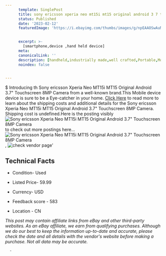 ```yaml
---
      template: SinglePost
      title: sony ericsson xperia neo mt15i mt15 original android 3 7 touchscreen 8mp camera
      status: Published
      date: '2023-02-12'
      featuredImage: 'https://i.ebayimg.com/thumbs/images/g/npEAAOSwAuNW3Ewx/s-l225.jpg'
       

      excerpt: >-
        [smartphone,device ,hand held device]
      meta:
      canonicalLink: ''
      description: [handheld,industrially made,well crafted,Portable,Mobile,Compact,Convenient,Lightweight,Maneuverable,Man-portable,Miniature,Carriable,Hand-held,Light,Holdable,Transportable,Mobile device,Pocket-sized,On-the-go,Wireless,Cordless,Compact size,Convenient size, smartphone,device ,hand held device]
      noindex: false
      

---
```

$
      Introducing th Sony ericsson Xperia Neo MT15i MT15 Original Android 3.7" Touchscreen 8MP Camera from a well-known brand.This Mobile device device  is sure to be a Eye-catcher in your home. [Click Here](https://www.ebay.com/itm/364008745442?hash=item54c09ca9e2%3Ag%3AnpEAAOSwAuNW3Ewx&mkevt=1&mkcid=1&mkrid=711-53200-19255-0&campid=%253CePNCampaignId%253E&customid=%253CreferenceId%253E&toolid=10049) to read more to learn about the shipping costs and additional details for the Sony ericsson Xperia Neo MT15i MT15 Original Android 3.7" Touchscreen 8MP Camera. Shipping cost is undefined.Here is the posting visibly ![Sony ericsson Xperia Neo MT15i MT15 Original Android 3.7" Touchscreen 8MP Camera](https://i.ebayimg.com/thumbs/images/g/npEAAOSwAuNW3Ewx/s-l225.jpg) to check out more postings here... ![Sony ericsson Xperia Neo MT15i MT15 Original Android 3.7" Touchscreen 8MP Camera](https://i.ebayimg.com/images/g/npEAAOSwAuNW3Ewx/s-l225.jpg), ![check vendor page](https://origin-galleryplus.ebayimg.com/ws/web/364008745442_2_0_1/225x225.jpg,https://origin-galleryplus.ebayimg.com/ws/web/364008745442_3_0_1/225x225.jpg,https://origin-galleryplus.ebayimg.com/ws/web/364008745442_4_0_1/225x225.jpg,https://origin-galleryplus.ebayimg.com/ws/web/364008745442_5_0_1/225x225.jpg,https://origin-galleryplus.ebayimg.com/ws/web/364008745442_6_0_1/225x225.jpg,https://origin-galleryplus.ebayimg.com/ws/web/364008745442_7_0_1/225x225.jpg)'

      

 ## Technical Facts 



     
      

 - Condition- Used 


      

 - Listed Price- 59.99 


      

 - Currency- USD 


      

 - Feedback score - 583 


      

 - Location - CN 


      
      

 *_This post may contain affiliate links from eBay and other third-party websites. As an eBay affiliate, we earn from qualifying purchases. Although we do our best to keep the information up-to-date and accurate, please check the date and all details with the vendor's website before making a purchase. Not all data may be accurate._*




      -
